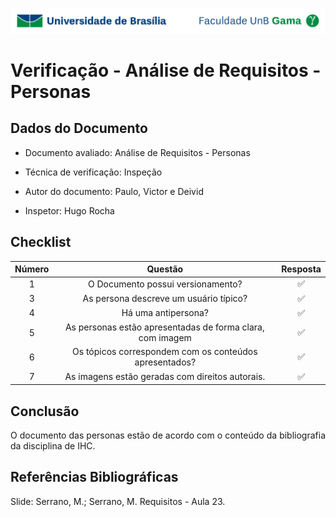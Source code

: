 ![UnB](../../img/unb.jpg)

# Verificação - Análise de Requisitos - Personas

## Dados do Documento

* Documento avaliado: Análise de Requisitos - Personas

* Técnica de verificação: Inspeção

* Autor do documento: Paulo, Victor e Deivid

* Inspetor: Hugo Rocha



## Checklist



| Número | Questão | Resposta |
|:----:|:----:|:----:|
|1|O Documento possui versionamento?|✅|
|3|As persona descreve um usuário típico?|✅|
|4|Há uma antipersona?|✅|
|5|As personas estão apresentadas de forma clara, com imagem|✅|
|6|Os tópicos correspondem com os conteúdos apresentados?|✅|
|7| As imagens estão geradas com direitos autorais.|✅ |


## Conclusão

<p align = "justify">
O documento das personas estão de acordo com o conteúdo da bibliografia da disciplina de IHC.
 </p>




## Referências Bibliográficas

Slide: Serrano, M.; Serrano, M. Requisitos - Aula 23.



